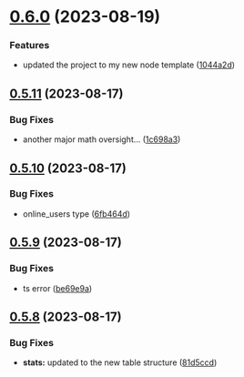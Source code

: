 # [0.6.0](https://github.com/Torwent/wasp-api/compare/v0.5.11...v0.6.0) (2023-08-19)


### Features

* updated the project to my new node template ([1044a2d](https://github.com/Torwent/wasp-api/commit/1044a2d97bae5fa25055c2ed78c3c7cbd28d83e3))



## [0.5.11](https://github.com/Torwent/wasp-api/compare/v0.5.10...v0.5.11) (2023-08-17)


### Bug Fixes

* another major math oversight... ([1c698a3](https://github.com/Torwent/wasp-api/commit/1c698a35a678fec851ec715d4f691c13e345b912))



## [0.5.10](https://github.com/Torwent/wasp-api/compare/v0.5.9...v0.5.10) (2023-08-17)


### Bug Fixes

* online_users type ([6fb464d](https://github.com/Torwent/wasp-api/commit/6fb464d35cb8f4c4a8c806ea7f67621ee0e1f10f))



## [0.5.9](https://github.com/Torwent/wasp-api/compare/v0.5.8...v0.5.9) (2023-08-17)


### Bug Fixes

* ts error ([be69e9a](https://github.com/Torwent/wasp-api/commit/be69e9aa5cd548b7c20f8d5c3cb2c9b676df1f7e))



## [0.5.8](https://github.com/Torwent/wasp-api/compare/v0.5.7...v0.5.8) (2023-08-17)


### Bug Fixes

* **stats:** updated to the new table structure ([81d5ccd](https://github.com/Torwent/wasp-api/commit/81d5ccd725d95a799747a999f07cbc2f95cd7805))



